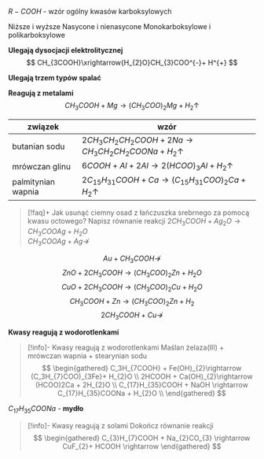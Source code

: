 $R-COOH$ - wzór ogólny kwasów karboksylowych

Niższe i wyższe
Nasycone i nienasycone
Monokarboksylowe i polikarboksylowe

**Ulegają dysocjacji elektrolitycznej**
$$
CH_{3COOH}\xrightarrow{H_{2}O}CH_{3}COO^{-}+ H^{+}
$$

**Ulegają trzem typów spalać**

**Reagują z metalami**
$$
CH_{3}COOH + Mg \rightarrow (CH_{3}COO) 
_{2}Mg+ H_{2}\uparrow
$$

| związek            | wzór                                                                            |
| ------------------ | ------------------------------------------------------------------------------- |
| butanian sodu      | $2CH_{3}CH_{2}CH_{2}COOH+ 2 Na \rightarrow CH_{3}CH_{2}CH_{2}COONa+H_2\uparrow$ |
| mrówczan glinu     | $6COOH + Al +2Al \rightarrow 2(HCOO)_3 Al + H_2\uparrow$                        |
| palmitynian wapnia | $2C_{15}H_{31}COOH + Ca \rightarrow (C_{15} H_{31} COO)_2 Ca + H_2 \uparrow$    |

> [!faq]+ Jak usunąć ciemny osad z łańczuszka srebrnego za pomocą kwasu octowego? Napisz równanie reakcji
> $2CH_{3}COOH+ Ag_{2}O \rightarrow CH_3COOAg+H_{2}O$ \
> $CH_3COOAg + Ag \nrightarrow$


$$
Au + CH_{3}COOH \nrightarrow
$$
$$
ZnO + 2 CH_{3}COOH \rightarrow (CH_{3}COO)_{2}Zn + H_{2}O
$$
$$
CuO + 2CH_{3}COOH \rightarrow (CH_{3}COO)_{2}Cu + H_{2}O
$$
$$
CH_{3}COOH + Zn \rightarrow (CH_3COO)_{2}Zn + H_{2}
$$
$$
2CH_{3}COOH + Cu \nrightarrow
$$

**Kwasy reagują z wodorotlenkami**

> [!info]- Kwasy reagują z wodorotlenkami
> Maślan żelaza(III) + mrówczan wapnia + stearynian sodu
> $$
> \begin{gathered}
> C_3H_{7COOH} + Fe(OH)_{2}\rightarrow (C_3H_{7}COO)_{3Fe}+ H_{2}O \\
> 2HCOOH + Ca(OH)_{2}\rightarrow (HCOO)2Ca + 2H_{2}O \\
> C_{17}H_{35}COOH + NaOH \rightarrow C_{17}H_{35}COONa + H_{2}O \\
> \end{gathered}
> $$

$C_{17}H_{35}COONa$ - **mydło**

> [!info]- Kwasy reagują z solami
> Dokończ równanie reakcji
> $$
> \begin{gathered}
> C_{3}H_{7}COOH + Na_{2}CO_{3} \rightarrow 
>CuF_{2}+ HCOOH \rightarrow
> \end{gathered}
> $$